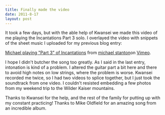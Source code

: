 ```yaml
---
title: Finally made the video
date: 2011-8-17
layout: post
---
```


It took a few days, but with the able help of Kwansei we made this video
of me playing the Incantations Part 3 solo. I overlayed the video with
snippets of the sheet music I uploaded for my previous blog entry:
  
  
  
[Michael playing "Part 3" of Incantations](http://vimeo.com/27834710) from
[michael stanton](http://vimeo.com/user3230022)on [Vimeo](http://vimeo.com/).
  
  
  
I hope I didn't butcher the song too greatly. As I said in the last entry,
intonation is kind of a problem. I altered the guitar part a bit here and
there to avoid high notes on low strings, where the problem is worse. Kwansei
recorded me twice, so I had two videos to splice together, but I just took
the soundtrack from one video. I couldn't resisted embedding a few photos
from my weekend trip to the Wilder Kaiser mountains.
  
  
Thanks to Kwansei for the help, and the rest of the family for putting
up with my constant practicing! Thanks to Mike Oldfield for an amazing
song from an incredible album.
